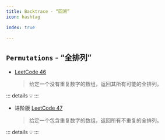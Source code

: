 ```yaml
---
title: Backtrace - “回溯”
icon: hashtag

index: true

---
```


<!-- more -->

## `Permutations` - “全排列”

- [LeetCode 46](https://leetcode.cn/problems/permutations)
  > 给定一个没有重复数字的数组，返回其所有可能的全排列。

::: details 💡
:::

- 进阶版 [LeetCode 47](https://leetcode.cn/problems/permutations-ii)
  > 给定一个包含重复数字的数组，返回所有不重复的全排列。

::: details 💡
:::